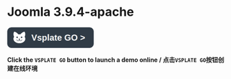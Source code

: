 # Joomla 3.9.4-apache

<a href="https://www.vsplate.com/?docker-compose=https://github.com/vsplate/dcenvs/joomla/3.9.4-apache"><img alt="VSPLATE GO" src="https://raw.githubusercontent.com/vsplate/images/master/vsgo_btn.png" width="200px"></a>

**Click the `VSPLATE GO` button to launch a demo online / 点击`VSPLATE GO`按钮创建在线环境**